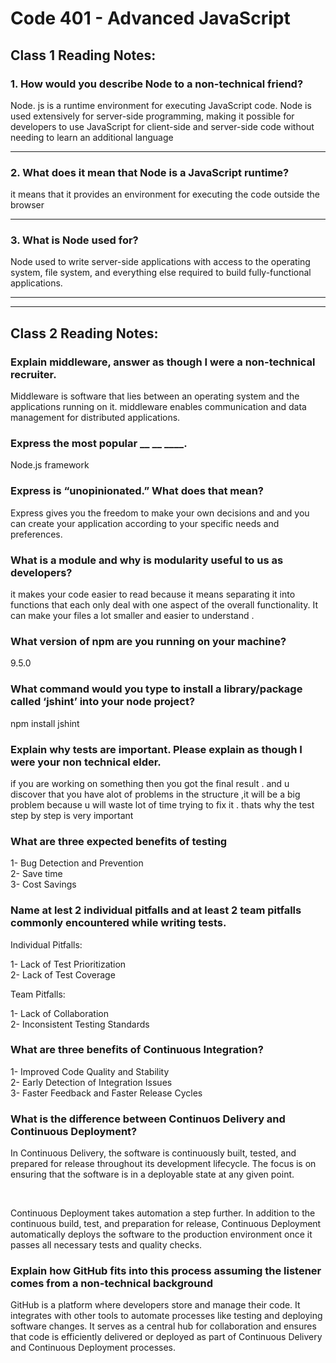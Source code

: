 
# Code 401 - Advanced JavaScript 

## Class 1 Reading Notes:

### 1. How would you describe Node to a non-technical friend?

Node. js is a runtime environment for executing JavaScript code. Node is used extensively for server-side programming, making it possible for developers to use JavaScript for client-side and server-side code without needing to learn an additional language
<hr>

### 2. What does it mean that Node is a JavaScript runtime?
it means that it provides an environment for executing the code
outside the browser
<hr>

### 3. What is Node used for?
Node used to write server-side applications with access to the operating system, file system, and everything else required to build fully-functional applications.

<hr><hr>

## Class 2 Reading Notes:


### Explain middleware, answer as though I were a non-technical recruiter.

Middleware is software that lies between an operating system and the applications running on it.  middleware enables communication and data management for distributed applications.

### Express the most popular __ __ ____.
Node.js framework


### Express is “unopinionated.” What does that mean?

Express gives you the freedom to make your own decisions and and you can create your application according to your specific needs and preferences.

### What is a module and why is modularity useful to us as developers?

it makes your code easier to read because it means separating it into functions that each only deal with one aspect of the overall functionality. It can make your files a lot smaller and easier to understand .

### What version of npm are you running on your machine?

9.5.0

### What command would you type to install a library/package called ‘jshint’ into your node project?

npm install jshint


### Explain why tests are important. Please explain as though I were your non technical elder. 

if you are working on something then you got the final result . and u discover that you have alot of problems in the structure ,it will be a big problem because u will waste lot of time trying to fix it . thats why the test step by step is very important

### What are three expected benefits of testing

1- Bug Detection and Prevention
<br>
2- Save time
<br>
3- Cost Savings

### Name at lest 2 individual pitfalls and at least 2 team pitfalls commonly encountered while writing tests.

Individual Pitfalls:

1- Lack of Test Prioritization
<br>
2- Lack of Test Coverage
<br>

Team Pitfalls:

1- Lack of Collaboration
<br>
2- Inconsistent Testing Standards
<br>


### What are three benefits of Continuous Integration?

1- Improved Code Quality and Stability
<br>
2- Early Detection of Integration Issues
<br>
3- Faster Feedback and Faster Release Cycles

### What is the difference between Continuos Delivery and Continuous Deployment?

In Continuous Delivery, the software is continuously built, tested, and prepared for release throughout its development lifecycle. The focus is on ensuring that the software is in a deployable state at any given point.

<br>

Continuous Deployment takes automation a step further. In addition to the continuous build, test, and preparation for release, Continuous Deployment automatically deploys the software to the production environment once it passes all necessary tests and quality checks.

### Explain how GitHub fits into this process assuming the listener comes from a non-technical background

GitHub is a platform where developers store and manage their code. It integrates with other tools to automate processes like testing and deploying software changes. It serves as a central hub for collaboration and ensures that code is efficiently delivered or deployed as part of Continuous Delivery and Continuous Deployment processes.

